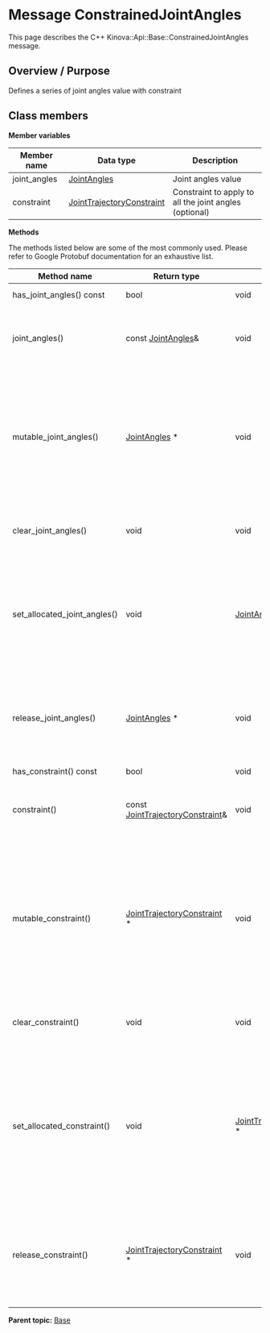 # Message ConstrainedJointAngles

This page describes the C++ Kinova::Api::Base::ConstrainedJointAngles message.

## Overview / Purpose

Defines a series of joint angles value with constraint

## Class members

 **Member variables** 

|Member name|Data type|Description|
|-----------|---------|-----------|
|joint\_angles| [JointAngles](msg_Base_JointAngles.md#)|Joint angles value|
|constraint| [JointTrajectoryConstraint](msg_Base_JointTrajectoryConstraint.md#)|Constraint to apply to all the joint angles \(optional\)|

 **Methods** 

The methods listed below are some of the most commonly used. Please refer to Google Protobuf documentation for an exhaustive list.

|Method name|Return type|Input type|Description|
|-----------|-----------|----------|-----------|
|has\_joint\_angles\(\) const|bool|void|Returns true if joint\_angles is set.|
|joint\_angles\(\)|const [JointAngles](msg_Base_JointAngles.md#)&|void|Returns the current value of joint\_angles. If joint\_angles is not set, returns a [JointAngles](msg_Base_JointAngles.md#) with none of its fields set \(possibly joint\_angles::default\_instance\(\)\).|
|mutable\_joint\_angles\(\)| [JointAngles](msg_Base_JointAngles.md#) \*|void|Returns a pointer to the mutable [JointAngles](msg_Base_JointAngles.md#) object that stores the field's value. If the field was not set prior to the call, then the returned [JointAngles](msg_Base_JointAngles.md#) will have none of its fields set \(i.e. it will be identical to a newly-allocated [JointAngles](msg_Base_JointAngles.md#)\). After calling this, has\_joint\_angles\(\) will return true and joint\_angles\(\) will return a reference to the same instance of [JointAngles](msg_Base_JointAngles.md#).|
|clear\_joint\_angles\(\)|void|void|Clears the value of the field. After calling this, has\_joint\_angles\(\) will return false and joint\_angles\(\) will return the default value.|
|set\_allocated\_joint\_angles\(\)|void| [JointAngles](msg_Base_JointAngles.md#) \*|Sets the [JointAngles](msg_Base_JointAngles.md#) object to the field and frees the previous field value if it exists. If the [JointAngles](msg_Base_JointAngles.md#) pointer is not NULL, the message takes ownership of the allocated [JointAngles](msg_Base_JointAngles.md#) object and has\_ [JointAngles](msg_Base_JointAngles.md#)\(\) will return true. Otherwise, if the joint\_angles is NULL, the behavior is the same as calling clear\_joint\_angles\(\).|
|release\_joint\_angles\(\)| [JointAngles](msg_Base_JointAngles.md#) \*|void|Releases the ownership of the field and returns the pointer of the [JointAngles](msg_Base_JointAngles.md#) object. After calling this, caller takes the ownership of the allocated [JointAngles](msg_Base_JointAngles.md#) object, has\_joint\_angles\(\) will return false, and joint\_angles\(\) will return the default value.|
|has\_constraint\(\) const|bool|void|Returns true if constraint is set.|
|constraint\(\)|const [JointTrajectoryConstraint](msg_Base_JointTrajectoryConstraint.md#)&|void|Returns the current value of constraint. If constraint is not set, returns a [JointTrajectoryConstraint](msg_Base_JointTrajectoryConstraint.md#) with none of its fields set \(possibly constraint::default\_instance\(\)\).|
|mutable\_constraint\(\)| [JointTrajectoryConstraint](msg_Base_JointTrajectoryConstraint.md#) \*|void|Returns a pointer to the mutable [JointTrajectoryConstraint](msg_Base_JointTrajectoryConstraint.md#) object that stores the field's value. If the field was not set prior to the call, then the returned [JointTrajectoryConstraint](msg_Base_JointTrajectoryConstraint.md#) will have none of its fields set \(i.e. it will be identical to a newly-allocated [JointTrajectoryConstraint](msg_Base_JointTrajectoryConstraint.md#)\). After calling this, has\_constraint\(\) will return true and constraint\(\) will return a reference to the same instance of [JointTrajectoryConstraint](msg_Base_JointTrajectoryConstraint.md#).|
|clear\_constraint\(\)|void|void|Clears the value of the field. After calling this, has\_constraint\(\) will return false and constraint\(\) will return the default value.|
|set\_allocated\_constraint\(\)|void| [JointTrajectoryConstraint](msg_Base_JointTrajectoryConstraint.md#) \*|Sets the [JointTrajectoryConstraint](msg_Base_JointTrajectoryConstraint.md#) object to the field and frees the previous field value if it exists. If the [JointTrajectoryConstraint](msg_Base_JointTrajectoryConstraint.md#) pointer is not NULL, the message takes ownership of the allocated [JointTrajectoryConstraint](msg_Base_JointTrajectoryConstraint.md#) object and has\_ [JointTrajectoryConstraint](msg_Base_JointTrajectoryConstraint.md#)\(\) will return true. Otherwise, if the constraint is NULL, the behavior is the same as calling clear\_constraint\(\).|
|release\_constraint\(\)| [JointTrajectoryConstraint](msg_Base_JointTrajectoryConstraint.md#) \*|void|Releases the ownership of the field and returns the pointer of the [JointTrajectoryConstraint](msg_Base_JointTrajectoryConstraint.md#) object. After calling this, caller takes the ownership of the allocated [JointTrajectoryConstraint](msg_Base_JointTrajectoryConstraint.md#) object, has\_constraint\(\) will return false, and constraint\(\) will return the default value.|

**Parent topic:** [Base](../references/summary_Base.md)

